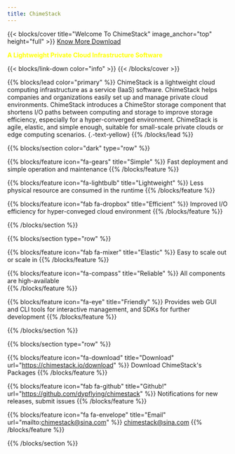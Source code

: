 ```yaml
---
title: ChimeStack
---
```


{{< blocks/cover title="Welcome To ChimeStack" image_anchor="top" height="full"  >}}
<a class="btn btn-lg btn-primary me-3 mb-4" href="/docs/">
  Know More <i class="fas fa-arrow-alt-circle-right ms-2"></i>
</a>
<a class="btn btn-lg btn-secondary me-3 mb-4" href="https://github.com/dypflying/chimestack">
  Download <i class="fa-download ms-2 "></i>
</a>
<p class="lead mt-5" style="color:yellow;"><b>A Lightweight Private Cloud Infrastructure Software</b></p>
{{< blocks/link-down color="info" >}}
{{< /blocks/cover >}}


{{% blocks/lead color="primary" %}}
ChimeStack is a lightweight cloud computing infrastructure as a service (IaaS) software. ChimeStack helps companies and organizations easily set up and manage private cloud environments. ChimeStack introduces a ChimeStor storage component that shortens I/O paths between computing and storage to improve storage efficiency, especially for a hyper-converged environment. ChimeStack is agile, elastic, and simple enough, suitable for small-scale private clouds or edge computing scenarios.
{.-text-yellow}
{{% /blocks/lead %}}


{{% blocks/section color="dark" type="row" %}}

{{% blocks/feature icon="fa-gears" title="Simple"  %}}
Fast deployment and simple operation and maintenance
{{% /blocks/feature %}}


{{% blocks/feature icon="fa-lightbulb" title="Lightweight"  %}}
Less physical resource are consumed in the runtime
{{% /blocks/feature %}}

{{% blocks/feature icon="fab fa-dropbox" title="Efficient" %}}
Improved I/O efficiency for hyper-conveged cloud environment
{{% /blocks/feature %}}

{{% /blocks/section %}}


{{% blocks/section type="row" %}}

{{% blocks/feature icon="fab fa-mixer" title="Elastic" %}}
Easy to scale out or scale in
{{% /blocks/feature %}}

{{% blocks/feature icon="fa-compass" title="Reliable" %}}
All components are high-available  
{{% /blocks/feature %}}

{{% blocks/feature icon="fa-eye" title="Friendly" %}}
Provides web GUI and CLI tools for interactive management, and SDKs for further development 
{{% /blocks/feature %}}

{{% /blocks/section %}}


{{% blocks/section type="row" %}}

{{% blocks/feature icon="fa-download" title="Download" url="https://chimestack.io/download" %}}
Download ChimeStack's Packages
{{% /blocks/feature %}}

{{% blocks/feature icon="fab fa-github" title="Github!"
    url="https://github.com/dypflying/chimestack" %}}
Notifications for new releases, submit issues
{{% /blocks/feature %}}

{{% blocks/feature icon="fa fa-envelope" title="Email" url="mailto:chimestack@sina.com" %}}
chimestack@sina.com
{{% /blocks/feature %}}

{{% /blocks/section %}}